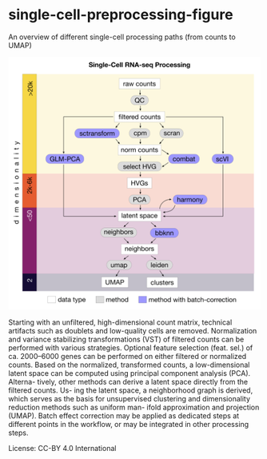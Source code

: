 # single-cell-preprocessing-figure
An overview of different single-cell processing paths (from counts to UMAP)

![sc-preprocessing.svg.png](sc-preprocessing.svg.png)

Starting with
an unfiltered, high-dimensional count matrix, technical artifacts such as doublets and
low-quality cells are removed. Normalization and variance stabilizing transformations
(VST) of filtered counts can be performed with various strategies. Optional feature
selection (feat. sel.) of ca. 2000–6000 genes can be performed on either filtered or
normalized counts. Based on the normalized, transformed counts, a low-dimensional
latent space can be computed using principal component analysis (PCA). Alterna-
tively, other methods can derive a latent space directly from the filtered counts. Us-
ing the latent space, a neighborhood graph is derived, which serves as the basis for
unsupervised clustering and dimensionality reduction methods such as uniform man-
ifold approximation and projection (UMAP). Batch effect correction may be applied
as dedicated steps at different points in the workflow, or may be integrated in other
processing steps.


License: CC-BY 4.0 International
